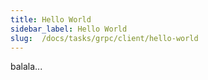 ```yaml
---
title: Hello World
sidebar_label: Hello World
slug:  /docs/tasks/grpc/client/hello-world
---
```

balala...